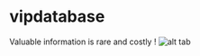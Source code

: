 # vipdatabase
Valuable information is  rare  and costly !
![alt tab](![images](https://cloud.githubusercontent.com/assets/16865233/12537074/2634a316-c2bf-11e5-9ec1-ce24824f4f14.png)
)
